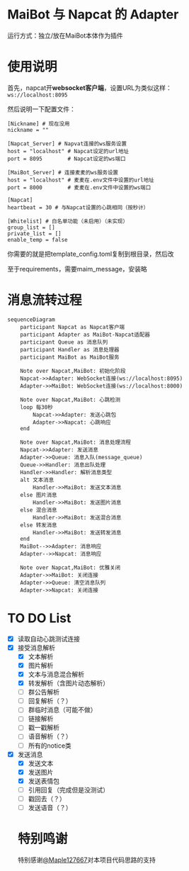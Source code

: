 # MaiBot 与 Napcat 的 Adapter
运行方式：独立/放在MaiBot本体作为插件

# 使用说明
首先，napcat开**websocket客户端**，设置URL为类似这样：`ws://localhost:8095`

然后说明一下配置文件：

```
[Nickname] # 现在没用
nickname = ""

[Napcat_Server] # Napvat连接的ws服务设置
host = "localhost" # Napcat设定的url地址
port = 8095        # Napcat设定的ws端口

[MaiBot_Server] # 连接麦麦的ws服务设置
host = "localhost" # 麦麦在.env文件中设置的url地址
port = 8000        # 麦麦在.env文件中设置的ws端口

[Napcat]
heartbeat = 30 # 与Napcat设置的心跳相同（按秒计）

[Whitelist] # 白名单功能（未启用）（未实现）
group_list = []
private_list = []
enable_temp = false
```

你需要的就是把template_config.toml复制到根目录，然后改

至于requirements，需要maim_message，安装略

# 消息流转过程

```mermaid
sequenceDiagram
    participant Napcat as Napcat客户端
    participant Adapter as MaiBot-Napcat适配器
    participant Queue as 消息队列
    participant Handler as 消息处理器
    participant MaiBot as MaiBot服务

    Note over Napcat,MaiBot: 初始化阶段
    Napcat->>Adapter: WebSocket连接(ws://localhost:8095)
    Adapter->>MaiBot: WebSocket连接(ws://localhost:8000)
    
    Note over Napcat,MaiBot: 心跳检测
    loop 每30秒
        Napcat->>Adapter: 发送心跳包
        Adapter->>Napcat: 心跳响应
    end

    Note over Napcat,MaiBot: 消息处理流程
    Napcat->>Adapter: 发送消息
    Adapter->>Queue: 消息入队(message_queue)
    Queue->>Handler: 消息出队处理
    Handler->>Handler: 解析消息类型
    alt 文本消息
        Handler->>MaiBot: 发送文本消息
    else 图片消息
        Handler->>MaiBot: 发送图片消息
    else 混合消息
        Handler->>MaiBot: 发送混合消息
    else 转发消息
        Handler->>MaiBot: 发送转发消息
    end
    MaiBot-->>Adapter: 消息响应
    Adapter-->>Napcat: 消息响应

    Note over Napcat,MaiBot: 优雅关闭
    Adapter->>MaiBot: 关闭连接
    Adapter->>Queue: 清空消息队列
    Adapter->>Napcat: 关闭连接
```


# TO DO List
- [x] 读取自动心跳测试连接
- [x] 接受消息解析
  - [x] 文本解析
  - [x] 图片解析
  - [x] 文本与消息混合解析
  - [x] 转发解析（含图片动态解析）
  - [ ] 群公告解析
  - [ ] 回复解析（？）
  - [ ] 群临时消息（可能不做）
  - [ ] 链接解析
  - [ ] 戳一戳解析
  - [ ] 语音解析（？）
  - [ ] 所有的notice类
- [x] 发送消息
  - [x] 发送文本
  - [x] 发送图片
  - [x] 发送表情包
  - [ ] 引用回复（完成但是没测试）
  - [ ] 戳回去（？）
  - [ ] 发送语音（？）

  # 特别鸣谢
  特别感谢[@Maple127667](https://github.com/Maple127667)对本项目代码思路的支持